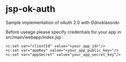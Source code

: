jsp-ok-auth
===========
Sample implementation of oAuth 2.0 with Odnoklassniki

Before useage please specify credentials for your app in src/main/webapp/index.jsp :
```
<c:set var="clientId" value="<your_app_id>"/>
<c:set var="appKey" value="<your_app_public_key>"/>
<c:set var="appSecret" value="your_app_secret_key"/>
```

